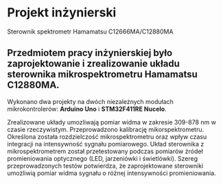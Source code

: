 # Projekt inżynierski
Sterownik spektrometr Hamamatsu C12666MA/C12880MA 

## Przedmiotem pracy inżynierskiej było zaprojektowanie i zrealizowanie układu sterownika mikrospektrometru Hamamatsu C12880MA. 

Wykonano dwa projekty na dwóch niezależnych modułach mikrokontrolerów: **Arduino Uno** i **STM32F411RE Nucelo**. 

Zrealizowane układy umozliwają pomiar widma w zakresie 309-878 nm w czasie rzeczywistym.
Przeprowadzono kalibrację mikorspektrometru. Określona została rozdzielczość mikrospektrometru oraz wpływ 
czasu integracji na intensywność sygnału pomiarowego. Układ sterownika z mikrospektrometrem został przetestowany 
podczas pomiarów źródeł promieniowania optycznego (LED, jarzeniówki i świetlówki). Szereg przeprowadzonych testów
potwierdza, że zaprojektowane sterowniki umożliwią pomiar widma sygnału o różnej intensywności promieniowania. 
